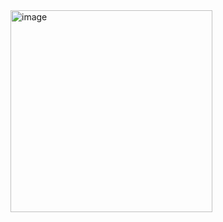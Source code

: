 <img width="323" alt="image" src="https://user-images.githubusercontent.com/114863642/195342427-fa232528-7666-46db-9d99-ce3be5f18af4.png">

